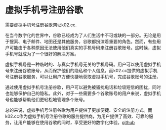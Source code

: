 # 虚拟手机号注册谷歌

需要虚拟手机号注册谷歌网址k02.cc.

在当今数字化的世界中，谷歌已经成为了人们生活中不可或缺的一部分。无论是用于搜索、电子邮件、地图还是其他服务，谷歌都扮演着重要的角色。然而，有些用户可能由于各种原因无法使用他们真实的手机号码来注册谷歌账号。这时候，虚拟手机号就成为了一个很好的解决方案。

虚拟手机号是一种临时的、与真实手机号无关的手机号码。用户可以使用虚拟手机号来注册谷歌账号，从而保护他们的隐私和个人信息。而k02.cc提供的虚拟手机号注册谷歌服务，可以让用户方便快捷地获取虚拟手机号，完成谷歌账号的注册。

通过使用虚拟手机号注册谷歌，用户可以避免被骚扰电话和垃圾短信的困扰，同时也能够保护自己的隐私。此外，对于一些需要多个谷歌账号的用户来说，虚拟手机号也能够帮助他们更轻松地管理多个账号。

总的来说，虚拟手机号注册谷歌为用户提供了更加便捷、安全的注册方式。而k02.cc作为虚拟手机号注册谷歌的服务提供商，为用户提供了高效、可靠的服务，让用户能够在使用谷歌的同时，享受更好的数字化体验。[github](https://github.com)